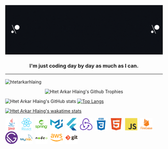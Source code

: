 <img src="assets/github-header.gif" alt="header" />
<h3 align="center">I'm just coding day by day as much as I can.</h3>

<hr />

<img align="center" src="https://komarev.com/ghpvc/?username=htetarkarhlaing&label=Profile%20views&color=00f9ff&style=flat-square" alt="htetarkarhlaing" />

<div style="text-align: center;">

![Htet Arkar Hlaing's Github Trophies](https://github-profile-trophy.vercel.app/?username=htetarkarhlaing&row=1&column=6&theme=radical&margin-w=10)

</div

![Htet Arkar Hlaing's GitHub stats](https://github-readme-stats.vercel.app/api?username=htetarkarhlaing&count_private=true&show_icons=true&theme=radical)
[![Top Langs](https://github-readme-stats.vercel.app/api/top-langs/?username=htetarkarhlaing&theme=radical&layout=compact&langs_count=8&hide=html,hack,handlebars)](https://github.com/htetarkarhlaing/github-readme-stats)

[![Htet Arkar Hlaing's wakatime stats](https://github-readme-stats.vercel.app/api/wakatime?username=htetarkarhlaing&theme=radical)](https://github.com/htetarkarhlaing/htetarkarhlaing)

<div>
  <img src="https://github.com/devicons/devicon/blob/master/icons/java/java-original-wordmark.svg" title="Java" alt="Java" width="40" height="40"/>&nbsp;
  <img src="https://github.com/devicons/devicon/blob/master/icons/react/react-original-wordmark.svg" title="React" alt="React" width="40" height="40"/>&nbsp;
  <img src="https://github.com/devicons/devicon/blob/master/icons/spring/spring-original-wordmark.svg" title="Spring" alt="Spring" width="40" height="40"/>&nbsp;
  <img src="https://github.com/devicons/devicon/blob/master/icons/materialui/materialui-original.svg" title="Material UI" alt="Material UI" width="40" height="40"/>&nbsp;
  <img src="https://github.com/devicons/devicon/blob/master/icons/flutter/flutter-original.svg" title="Flutter" alt="Flutter" width="40" height="40"/>&nbsp;
  <img src="https://github.com/devicons/devicon/blob/master/icons/redux/redux-original.svg" title="Redux" alt="Redux " width="40" height="40"/>&nbsp;
  <img src="https://github.com/devicons/devicon/blob/master/icons/css3/css3-plain-wordmark.svg"  title="CSS3" alt="CSS" width="40" height="40"/>&nbsp;
  <img src="https://github.com/devicons/devicon/blob/master/icons/html5/html5-original.svg" title="HTML5" alt="HTML" width="40" height="40"/>&nbsp;
  <img src="https://github.com/devicons/devicon/blob/master/icons/javascript/javascript-original.svg" title="JavaScript" alt="JavaScript" width="40" height="40"/>&nbsp;
  <img src="https://github.com/devicons/devicon/blob/master/icons/firebase/firebase-plain-wordmark.svg" title="Firebase" alt="Firebase" width="40" height="40"/>&nbsp;
  <img src="https://github.com/devicons/devicon/blob/master/icons/gatsby/gatsby-original.svg" title="Gatsby"  alt="Gatsby" width="40" height="40"/>&nbsp;
  <img src="https://github.com/devicons/devicon/blob/master/icons/mysql/mysql-original-wordmark.svg" title="MySQL"  alt="MySQL" width="40" height="40"/>&nbsp;
  <img src="https://github.com/devicons/devicon/blob/master/icons/nodejs/nodejs-original-wordmark.svg" title="NodeJS" alt="NodeJS" width="40" height="40"/>&nbsp;
  <img src="https://github.com/devicons/devicon/blob/master/icons/amazonwebservices/amazonwebservices-plain-wordmark.svg" title="AWS" alt="AWS" width="40" height="40"/>&nbsp;
  <img src="https://github.com/devicons/devicon/blob/master/icons/git/git-original-wordmark.svg" title="Git" **alt="Git" width="40" height="40"/>
</div>